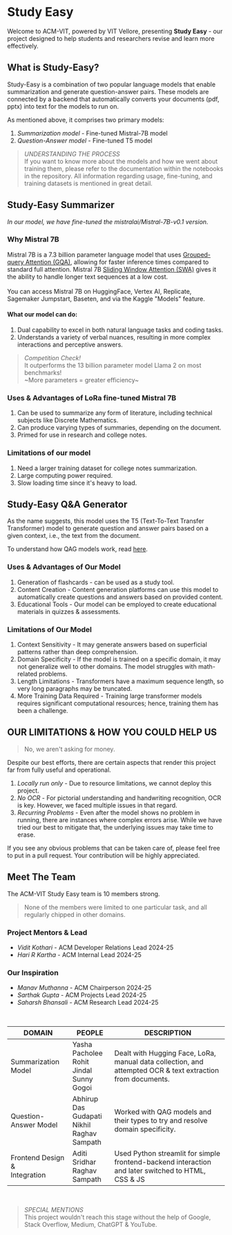 # Study Easy
Welcome to ACM-VIT, powered by VIT Vellore, presenting **Study Easy** - our project designed to help students and researchers revise and learn more effectively.

## What is Study-Easy?
Study-Easy is a combination of two popular language models that enable summarization and generate question-answer pairs. These models are connected by a backend that automatically converts your documents (pdf, pptx) into text for the models to run on.

As mentioned above, it comprises two primary models:
1. *Summarization model* - Fine-tuned Mistral-7B model
2. *Question-Answer model* - Fine-tuned T5 model

> *UNDERSTANDING THE PROCESS* <br>
If you want to know more about the models and how we went about training them, please refer to the documentation within the notebooks in the repository. All information regarding usage, fine-tuning, and training datasets is mentioned in great detail.

## Study-Easy Summarizer

*In our model, we have fine-tuned the mistralai/Mistral-7B-v0.1 version.*

### Why Mistral 7B 
Mistral 7B is a 7.3 billion parameter language model that uses [Grouped-query Attention (GQA)](https://aliissa99.medium.com/-a596e4d86f79), allowing for faster inference times compared to standard full attention. Mistral 7B [Sliding Window Attention (SWA)](https://medium.com/@gopalgoyal612002/mistral-llm-architectural-details-8dc0447fea62) gives it the ability to handle longer text sequences at a low cost. <br><br>
You can access Mistral 7B on HuggingFace, Vertex AI, Replicate, Sagemaker Jumpstart, Baseten, and via the Kaggle "Models" feature.

#### What our model can do:
1. Dual capability to excel in both natural language tasks and coding tasks.
2. Understands a variety of verbal nuances, resulting in more complex interactions and perceptive answers.

> *Competition Check!* <br>
It outperforms the 13 billion parameter model Llama 2 on most benchmarks!<br>
~More parameters = greater efficiency~

### Uses & Advantages of LoRa fine-tuned Mistral 7B
1. Can be used to summarize any form of literature, including technical subjects like Discrete Mathematics.
2. Can produce varying types of summaries, depending on the document.
3. Primed for use in research and college notes.

### Limitations of our model
1. Need a larger training dataset for college notes summarization.
2. Large computing power required.
3. Slow loading time since it's heavy to load.

## Study-Easy Q&A Generator

As the name suggests, this model uses the T5 (Text-To-Text Transfer Transformer) model to generate question and answer pairs based on a given context, i.e., the text from the document.

To understand how QAG models work, read [here](https://github.com/asahi417/lm-question-generation?tab=readme-ov-file). 

### Uses & Advantages of Our Model
1. Generation of flashcards - can be used as a study tool.
2. Content Creation - Content generation platforms can use this model to automatically create questions and answers based on provided content.
3. Educational Tools - Our model can be employed to create educational materials in quizzes & assessments.

### Limitations of Our Model
1. Context Sensitivity - It may generate answers based on superficial patterns rather than deep comprehension.
2. Domain Specificity - If the model is trained on a specific domain, it may not generalize well to other domains. The model struggles with math-related problems.
3. Length Limitations - Transformers have a maximum sequence length, so very long paragraphs may be truncated.
4. More Training Data Required - Training large transformer models requires significant computational resources; hence, training them has been a challenge.

## OUR LIMITATIONS & HOW YOU COULD HELP US
> No, we aren't asking for money.

Despite our best efforts, there are certain aspects that render this project far from fully useful and operational.
1. *Locally run only* - Due to resource limitations, we cannot deploy this project.
2. *No OCR* - For pictorial understanding and handwriting recognition, OCR is key. However, we faced multiple issues in that regard.
3. *Recurring Problems* - Even after the model shows no problem in running, there are instances where complex errors arise. While we have tried our best to mitigate that, the underlying issues may take time to erase.

If you see any obvious problems that can be taken care of, please feel free to put in a pull request. Your contribution will be highly appreciated.

## Meet The Team

The ACM-VIT Study Easy team is 10 members strong.
> None of the members were limited to one particular task, and all regularly chipped in other domains.

### Project Mentors & Lead
- *Vidit Kothari* - ACM Developer Relations Lead 2024-25
- *Hari R Kartha* - ACM Internal Lead 2024-25 

### Our Inspiration
- *Manav Muthanna* - ACM Chairperson 2024-25
- *Sarthak Gupta* - ACM Projects Lead 2024-25
- *Saharsh Bhansali* - ACM Research Lead 2024-25 

<br>

| DOMAIN | PEOPLE | DESCRIPTION |
|-------|--------|-----|
|Summarization Model|Yasha Pacholee <br> Rohit Jindal <br> Sunny Gogoi| Dealt with Hugging Face, LoRa, manual data collection, and attempted OCR & text extraction from documents.|
|Question-Answer Model| Abhirup Das <br> Gudapati Nikhil <br> Raghav Sampath | Worked with QAG models and their types to try and resolve domain specificity. |
|Frontend Design & <br> Integration | Aditi Sridhar <br> Raghav Sampath | Used Python streamlit for simple frontend-backend interaction and later switched to HTML, CSS & JS|

<br>

> *SPECIAL MENTIONS* <br>
This project wouldn't reach this stage without the help of Google, Stack Overflow, Medium, ChatGPT & YouTube.
